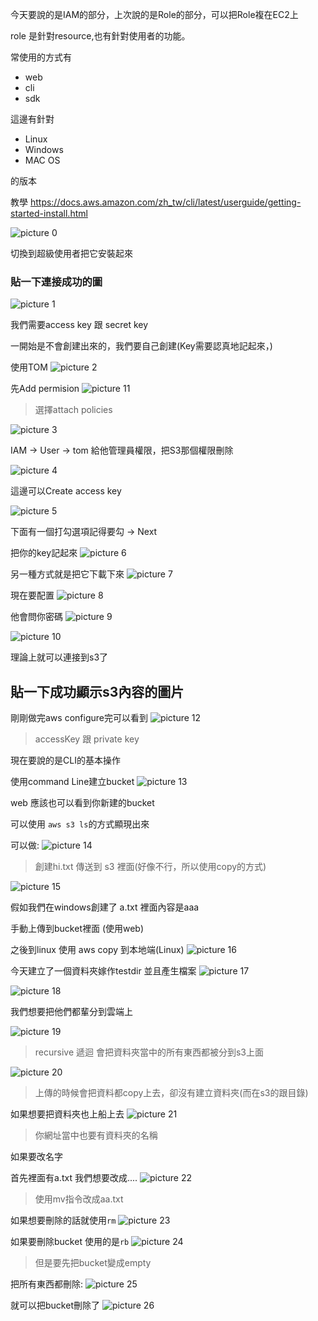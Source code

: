 今天要說的是IAM的部分，上次說的是Role的部分，可以把Role複在EC2上

role 是針對resource,也有針對使用者的功能。


常使用的方式有
- web
- cli
- sdk

這邊有針對
- Linux
- Windows
- MAC OS
  
的版本
>  
教學 https://docs.aws.amazon.com/zh_tw/cli/latest/userguide/getting-started-install.html

![picture 0](../images/fa33fb219173d31dcde1c4a00fc9df28edfded0115e91f23decda669013dd056.png)  

切換到超級使用者把它安裝起來

### 貼一下連接成功的圖
![picture 1](../images/8ac4b8aaecf2baa534e6324bbee166f88555869d044454548de57a09f0a115e4.png)

我們需要access key 跟 secret key

一開始是不會創建出來的，我們要自己創建(Key需要認真地記起來，)

使用TOM
![picture 2](../images/f962eb1d73d9bca15c76d831a2cf7e3d2196a0f0b526307bbc56e928fe070645.png)  

先Add permision
![picture 11](../images/db4b1de4250e8ad5fc443ce12960abfe317d08672ff932086545177c352d4ea1.png)  
> 選擇attach policies

![picture 3](../images/4485b4524cdf2a18058ee09d94db1f3e58b62a2a47b9535b32fd578ff37307e7.png)  

IAM -> User -> tom
給他管理員權限，把S3那個權限刪除

![picture 4](../images/f36b83479b1179b188342a7210fa8477b6c8c83d38d5eade8e138a2c949c3ae6.png)  

這邊可以Create access key

![picture 5](../images/6f046d939e92a023e586693a64f68eaf0a9dcc0e2f3052ecc69a085412beede8.png)  

下面有一個打勾選項記得要勾 -> Next

把你的key記起來
![picture 6](../images/de804a32a9ec805acdccb20195454a565a41a7ddb6bf65859a451a8e5389cb5e.png)  

另一種方式就是把它下載下來
![picture 7](../images/26dcfd7242fce19a63b886f90b65aefe65f3b37cabdad7ae2d9f665f882b3bb7.png)  

現在要配置
![picture 8](../images/3ce3fef7856691d570736f0e903a99a29461cb0bbc18ac422b4a5aaf499f1ce8.png)  

他會問你密碼
![picture 9](../images/a824064c174581c4baa37dabc95debaa7f65cc986eb64513f48de5cf1d576287.png)  

![picture 10](../images/3f1e92804ac6476ac5c74da949ec4b66d2f9725be745b62bebe78cc85e316b42.png)  

理論上就可以連接到s3了
## 貼一下成功顯示s3內容的圖片

剛剛做完aws configure完可以看到
![picture 12](../images/abdf4b77a10aa75015aab694dcd659ae7381da9f57ae0111ab0b5b70b297a0be.png)  
> accessKey 跟 private key

現在要說的是CLI的基本操作

使用command Line建立bucket
![picture 13](../images/77e6c8638b6b36287cec0df1dc72a8da7921019f83f9b2c3a8c7580ae71805bb.png)  

web 應該也可以看到你新建的bucket

可以使用 `aws s3 ls`的方式顯現出來

可以做:
![picture 14](../images/658109943fe7a8156d16d807129078fd0e8923d715fbf90873236a7bde913c53.png)  
> 創建hi.txt 傳送到 s3 裡面(好像不行，所以使用copy的方式)


![picture 15](../images/78c72ed9d50becff4cc57b40a93f1a0684215d5d9e14f0a14c471e39bdfc92cb.png)  

假如我們在windows創建了 a.txt
裡面內容是aaa

手動上傳到bucket裡面
(使用web)

之後到linux
使用 aws copy 到本地端(Linux)
![picture 16](../images/9d3c1208f716863970503f1cc2ae30065d2e0bee9d65815583580b9b1478b04d.png)  

今天建立了一個資料夾嫁作testdir 並且產生檔案
![picture 17](../images/96cf17c567397a796edbec03aad640d0d92dcea4e4d170360b37f07cc63de52c.png)  

![picture 18](../images/460fafccd6bf855c993f4a3c6273e7972b549062c0587fc4e97b1da9c202c30b.png)  

我們想要把他們都輩分到雲端上

![picture 19](../images/c04c050250b8f879d4338d5ee25aad77ad4e264f5b5ce8767377c9653c8ba6ae.png)  
> recursive 遞迴 會把資料夾當中的所有東西都被分到s3上面


![picture 20](../images/851b19b3a1ae599b77990b31834fe57ec3227dd3772684ca30e45362af3e9a25.png)  
> 上傳的時候會把資料都copy上去，卻沒有建立資料夾(而在s3的跟目錄)

如果想要把資料夾也上船上去
![picture 21](../images/a38ba6281a1237220b39657d4f25c11dcaf9a62e2205b65749f6eb2dea553eff.png)  
> 你網址當中也要有資料夾的名稱

如果要改名字

首先裡面有a.txt
我們想要改成....
![picture 22](../images/82e7c9ea52c1a0dee8d13e3725ce365ecd8d378ea19a4bcca08e73a887cf453d.png)  
> 使用mv指令改成aa.txt

如果想要刪除的話就使用`rm`
![picture 23](../images/3b30c17d78c4fccebcc1fb4d2f0d22ab9591b7c38689d5c7c5c8e6c557460e55.png)  

如果要刪除bucket 使用的是`rb`
![picture 24](../images/a5bee726749edd572168d91fbe7360b5df90629d05215b9f4635f143315b2e30.png)  
> 但是要先把bucket變成empty

把所有東西都刪除:
![picture 25](../images/5601613c2c90fe1e5afbdfa2a06a5ac7c3a8b9add7126b05b29c7fd94fdd1f94.png)  

就可以把bucket刪除了
![picture 26](../images/c2bfc4f9bee469d62a99695926ad002541c2e6aec9ccb00a5ce02a015db56d97.png)  

